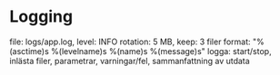 # Logging
file: logs/app.log, level: INFO
rotation: 5 MB, keep: 3 filer
format: "%(asctime)s %(levelname)s %(name)s %(message)s"
logga: start/stop, inlästa filer, parametrar, varningar/fel, sammanfattning av utdata
